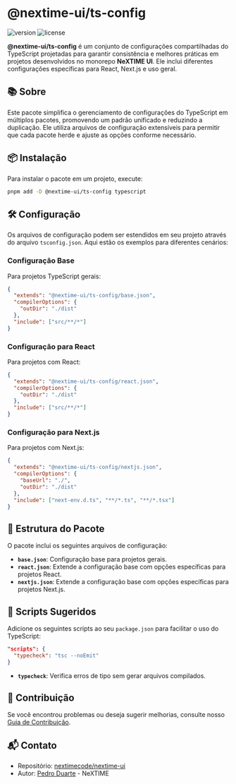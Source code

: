 # @nextime-ui/ts-config

![version](https://img.shields.io/npm/v/@nextime-ui/react.svg)
![license](https://img.shields.io/badge/license-MIT-green)

**@nextime-ui/ts-config** é um conjunto de configurações compartilhadas do TypeScript projetadas para garantir consistência e melhores práticas em projetos desenvolvidos no monorepo **NeXTIME UI**. Ele inclui diferentes configurações específicas para React, Next.js e uso geral.

## 📚 Sobre

Este pacote simplifica o gerenciamento de configurações do TypeScript em múltiplos pacotes, promovendo um padrão unificado e reduzindo a duplicação. Ele utiliza arquivos de configuração extensíveis para permitir que cada pacote herde e ajuste as opções conforme necessário.

## 📦 Instalação

Para instalar o pacote em um projeto, execute:

```bash
pnpm add -D @nextime-ui/ts-config typescript
```

## 🛠️ Configuração

Os arquivos de configuração podem ser estendidos em seu projeto através do arquivo `tsconfig.json`. Aqui estão os exemplos para diferentes cenários:

### Configuração Base

Para projetos TypeScript gerais:

```json
{
  "extends": "@nextime-ui/ts-config/base.json",
  "compilerOptions": {
    "outDir": "./dist"
  },
  "include": ["src/**/*"]
}
```

### Configuração para React

Para projetos com React:

```json
{
  "extends": "@nextime-ui/ts-config/react.json",
  "compilerOptions": {
    "outDir": "./dist"
  },
  "include": ["src/**/*"]
}
```

### Configuração para Next.js

Para projetos com Next.js:

```json
{
  "extends": "@nextime-ui/ts-config/nextjs.json",
  "compilerOptions": {
    "baseUrl": "./",
    "outDir": "./dist"
  },
  "include": ["next-env.d.ts", "**/*.ts", "**/*.tsx"]
}
```

## 🚀 Estrutura do Pacote

O pacote inclui os seguintes arquivos de configuração:

- **`base.json`**: Configuração base para projetos gerais.
- **`react.json`**: Extende a configuração base com opções específicas para projetos React.
- **`nextjs.json`**: Extende a configuração base com opções específicas para projetos Next.js.

## 🔧 Scripts Sugeridos

Adicione os seguintes scripts ao seu `package.json` para facilitar o uso do TypeScript:

```json
"scripts": {
  "typecheck": "tsc --noEmit"
}
```

- **`typecheck`**: Verifica erros de tipo sem gerar arquivos compilados.

## 🌟 Contribuição

Se você encontrou problemas ou deseja sugerir melhorias, consulte nosso [Guia de Contribuição](../../CONTRIBUTING.md).

## 📬 Contato

- Repositório: [nextimecode/nextime-ui](https://github.com/nextimecode/nextime-ui)
- Autor: [Pedro Duarte](https://github.com/phdduarte) - NeXTIME
